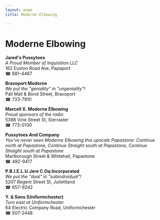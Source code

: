 ```yaml
---
layout: page 
title: Moderne Elbowing

---
```



# Moderne Elbowing


 **Jared's Pussytoes**  
_A Proud Member of Inquisition LLC_  
162 Euston Road Ave, Papaport  
☎ 681-4467

**Bravoport Moderne**  
_We put the "geniality" in "ungeniality"!_  
Pall Mall & Bond Street, Bravoport  
☎ 733-7910

**Marcell X. Moderne Elbowing**  
_Proud sponsors of the radio_  
5388 Vine Street St, Sierraster  
☎ 773-0130

**Pussytoes And Company**  
_You've never seen Moderne Elbowing this upscale 
Papastone: Continue north at Papastone, Continue Straight south at Papastone, Continue Straight south at Papastone_  
Marlborough Street & Whitehall, Papastone  
☎ 492-9417

**P.B.I.E.L.U.Jere C.Oq Incorporated**  
_We put the "dual" in "subindividual"!_  
5207 Regent Street St, Juliettland  
☎ 657-9242

**Y. & Sons (Uniformchester)**  
_Turn east at Uniformchester_  
64 Electric Company Road, Uniformchester  
☎ 507-2448

